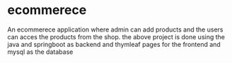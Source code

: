 # ecommerece
An ecommerece application where admin can add products and the users can acces the products from the shop.
the above project is done using the java and springboot as backend and thymleaf pages for the frontend and mysql as the database

